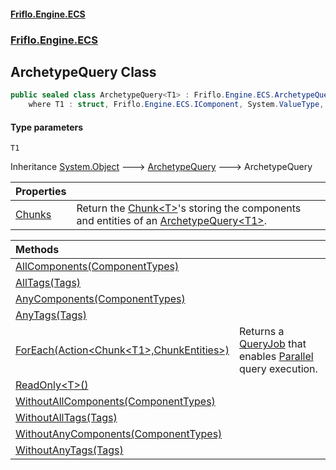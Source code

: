#### [Friflo.Engine.ECS](index.md 'index')
### [Friflo.Engine.ECS](Friflo.Engine.ECS.md 'Friflo.Engine.ECS')

## ArchetypeQuery<T1> Class

```csharp
public sealed class ArchetypeQuery<T1> : Friflo.Engine.ECS.ArchetypeQuery
    where T1 : struct, Friflo.Engine.ECS.IComponent, System.ValueType, System.ValueType
```
#### Type parameters

<a name='Friflo.Engine.ECS.ArchetypeQuery_T1_.T1'></a>

`T1`

Inheritance [System.Object](https://docs.microsoft.com/en-us/dotnet/api/System.Object 'System.Object') &#129106; [ArchetypeQuery](ArchetypeQuery.md 'Friflo.Engine.ECS.ArchetypeQuery') &#129106; ArchetypeQuery<T1>

| Properties | |
| :--- | :--- |
| [Chunks](ArchetypeQuery_T1_.Chunks.md 'Friflo.Engine.ECS.ArchetypeQuery<T1>.Chunks') | Return the [Chunk&lt;T&gt;](Chunk_T_.md 'Friflo.Engine.ECS.Chunk<T>')'s storing the components and entities of an [ArchetypeQuery&lt;T1&gt;](ArchetypeQuery_T1_.md 'Friflo.Engine.ECS.ArchetypeQuery<T1>'). |

| Methods | |
| :--- | :--- |
| [AllComponents(ComponentTypes)](ArchetypeQuery_T1_.AllComponents(ComponentTypes).md 'Friflo.Engine.ECS.ArchetypeQuery<T1>.AllComponents(Friflo.Engine.ECS.ComponentTypes)') | |
| [AllTags(Tags)](ArchetypeQuery_T1_.AllTags(Tags).md 'Friflo.Engine.ECS.ArchetypeQuery<T1>.AllTags(Friflo.Engine.ECS.Tags)') | |
| [AnyComponents(ComponentTypes)](ArchetypeQuery_T1_.AnyComponents(ComponentTypes).md 'Friflo.Engine.ECS.ArchetypeQuery<T1>.AnyComponents(Friflo.Engine.ECS.ComponentTypes)') | |
| [AnyTags(Tags)](ArchetypeQuery_T1_.AnyTags(Tags).md 'Friflo.Engine.ECS.ArchetypeQuery<T1>.AnyTags(Friflo.Engine.ECS.Tags)') | |
| [ForEach(Action&lt;Chunk&lt;T1&gt;,ChunkEntities&gt;)](ArchetypeQuery_T1_.ForEach(Action_Chunk_T1_,ChunkEntities_).md 'Friflo.Engine.ECS.ArchetypeQuery<T1>.ForEach(System.Action<Friflo.Engine.ECS.Chunk<T1>,Friflo.Engine.ECS.ChunkEntities>)') | Returns a [QueryJob](QueryJob.md 'Friflo.Engine.ECS.QueryJob') that enables [Parallel](JobExecution.md#Friflo.Engine.ECS.JobExecution.Parallel 'Friflo.Engine.ECS.JobExecution.Parallel') query execution. |
| [ReadOnly&lt;T&gt;()](ArchetypeQuery_T1_.ReadOnly_T_().md 'Friflo.Engine.ECS.ArchetypeQuery<T1>.ReadOnly<T>()') | |
| [WithoutAllComponents(ComponentTypes)](ArchetypeQuery_T1_.WithoutAllComponents(ComponentTypes).md 'Friflo.Engine.ECS.ArchetypeQuery<T1>.WithoutAllComponents(Friflo.Engine.ECS.ComponentTypes)') | |
| [WithoutAllTags(Tags)](ArchetypeQuery_T1_.WithoutAllTags(Tags).md 'Friflo.Engine.ECS.ArchetypeQuery<T1>.WithoutAllTags(Friflo.Engine.ECS.Tags)') | |
| [WithoutAnyComponents(ComponentTypes)](ArchetypeQuery_T1_.WithoutAnyComponents(ComponentTypes).md 'Friflo.Engine.ECS.ArchetypeQuery<T1>.WithoutAnyComponents(Friflo.Engine.ECS.ComponentTypes)') | |
| [WithoutAnyTags(Tags)](ArchetypeQuery_T1_.WithoutAnyTags(Tags).md 'Friflo.Engine.ECS.ArchetypeQuery<T1>.WithoutAnyTags(Friflo.Engine.ECS.Tags)') | |
